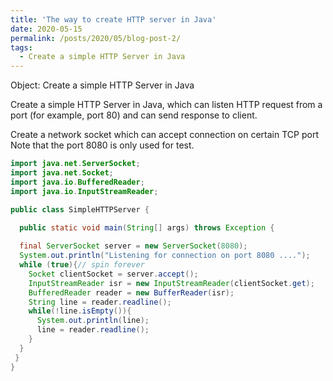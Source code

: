 ```yaml
---
title: 'The way to create HTTP server in Java'
date: 2020-05-15
permalink: /posts/2020/05/blog-post-2/
tags:
  - Create a simple HTTP Server in Java
---
```


Object: Create a simple HTTP Server in Java

Create a simple HTTP Server in Java, which can listen HTTP request from a port (for example, port 80) and can send response to client.





Create a network socket which can accept connection on certain TCP port
Note that the port 8080 is only used for test.

```java
import java.net.ServerSocket;
import java.net.Socket;
import java.io.BufferedReader;
import java.io.InputStreamReader;

public class SimpleHTTPServer { 

  public static void main(String[] args) throws Exception { 
  
  final ServerSocket server = new ServerSocket(8080); 
  System.out.println("Listening for connection on port 8080 ...."); 
  while (true){// spin forever
    Socket clientSocket = server.accept();
    InputStreamReader isr = new InputStreamReader(clientSocket.get);      //Get method.
    BufferedReader reader = new BufferReader(isr);                        //Create a buffer in the clent side.
    String line = reader.readline();                                      //Read line by line.
    while(!line.isEmpty()){
      System.out.println(line);
      line = reader.readline();
    }
  }
 } 
}
```


